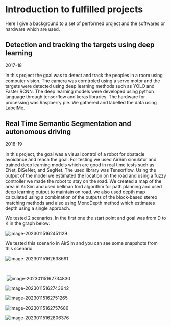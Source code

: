 # Introduction to fulfilled projects

Here I give a background to a set of performed project and the softwares or hardware which are used.

## Detection and tracking the targets using deep learning

2017-18

In this project the goal was to detect and track the peoples in a room using computer vision. The camera was corntroled using a servo motor and the targets were detected using deep learning methods such as YOLO and Faster RCNN. The deep learning models were developed using python language through tensorflow and keras libraries. The hardware for processing was Raspberry pie. We gathered and labelled the data using LabelMe. 





## Real Time Semantic Segmentation and autonomous driving

2018-19

In this project, the goal was a visual control of a robot for obstacle avoidance and reach the goal. For testing we used AirSim simulator and trained deep learning models which are good in real time tests such as ENet, BiSeNet, and SegNet. The used library was Tensorflow. Using the output of the model we estimated the location on the road and using a fuzzy controller we made the robot to stay  on the road. We created a map of the area in AirSim and used bellman ford algorithm for path planning and used deep learning output to maintain on road. we also used depth map calculated using a combination of the outputs of the block-based stereo matching methods and also using MonoDepth method which estimates depth using a single approach. 

We tested 2 scenarios. In the first one the start point and goal was from D to K in the graph below:

![image-20230115162451129](https://github.com/MiladGhorbaniG/Crypto-Prediction/images/image-20230115162451129.png)

We tested this scenario in AirSim and you can see some snapshots from this scenario

![image-20230115162638691](https://github.com/MiladGhorbaniG/Crypto-Prediction/images/image-20230115162638691.png) 

​                               

​         ![image-20230115162734830](https://github.com/MiladGhorbaniG/Crypto-Prediction/images/image-20230115162734830.png)

 ![image-20230115162743642](https://github.com/MiladGhorbaniG/Crypto-Prediction/images/image-20230115162743642.png)

![image-20230115162751265](https://github.com/MiladGhorbaniG/Crypto-Prediction/images/image-20230115162751265.png)

![image-20230115162757686](https://github.com/MiladGhorbaniG/Crypto-Prediction/images/image-20230115162757686.png)

![image-20230115162806376](https://github.com/MiladGhorbaniG/Crypto-Prediction/images/image-20230115162806376.png)

